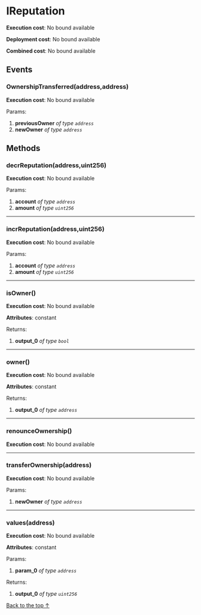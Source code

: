# IReputation


**Execution cost**: No bound available

**Deployment cost**: No bound available

**Combined cost**: No bound available


## Events
### OwnershipTransferred(address,address)


**Execution cost**: No bound available


Params:

1. **previousOwner** *of type `address`*
2. **newOwner** *of type `address`*


## Methods
### decrReputation(address,uint256)


**Execution cost**: No bound available


Params:

1. **account** *of type `address`*
2. **amount** *of type `uint256`*


--- 
### incrReputation(address,uint256)


**Execution cost**: No bound available


Params:

1. **account** *of type `address`*
2. **amount** *of type `uint256`*


--- 
### isOwner()


**Execution cost**: No bound available

**Attributes**: constant



Returns:


1. **output_0** *of type `bool`*

--- 
### owner()


**Execution cost**: No bound available

**Attributes**: constant



Returns:


1. **output_0** *of type `address`*

--- 
### renounceOwnership()


**Execution cost**: No bound available




--- 
### transferOwnership(address)


**Execution cost**: No bound available


Params:

1. **newOwner** *of type `address`*


--- 
### values(address)


**Execution cost**: No bound available

**Attributes**: constant


Params:

1. **param_0** *of type `address`*

Returns:


1. **output_0** *of type `uint256`*

[Back to the top ↑](#ireputation)
